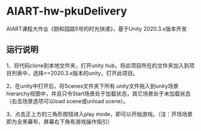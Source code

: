 # AIART-hw-pkuDelivery
AIART课程大作业《颐和园路5号的时光快递》，基于Unity 2020.3.x版本开发
## 运行说明
1、将代码clone到本地文件夹，打开unity hub，将此项目所在的文件夹加入到项目列表中，选择>=2020.3.x版本的unity，打开此项目。

2、在unity中打开后，将Scenes文件夹下所有.unity文件拖入到unity场景hierarchy视图中，并且只令Start场景处于加载状态，其它场景处于未加载状态（右击场景选项可以load scene或unload scene）。

3、点击正上方的三角形按钮进入play mode，即可以开始游戏。（注：开场场景即为全黑幕布，屏幕右下角有游戏操作指引）
